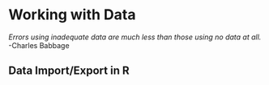 # Working with Data

*Errors using inadequate data are much less than those using no data at all.* 
-Charles Babbage 


## Data Import/Export in R
